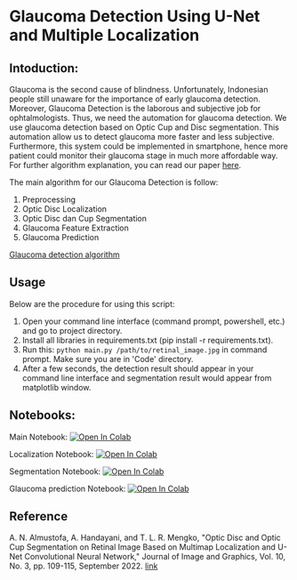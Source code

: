 # Glaucoma Detection Using U-Net and Multiple Localization

## Intoduction:

Glaucoma is the second cause of blindness. Unfortunately, Indonesian people still unaware for the importance of early glaucoma detection. Moreover, Glaucoma Detection is the laborous and subjective job for ophtalmologists. Thus, we need the automation for glaucoma detection. We use glaucoma detection based on Optic Cup and Disc segmentation. This automation allow us to detect glaucoma more faster and less subjective. Furthermore, this system could be implemented in smartphone, hence more patient could monitor their glaucoma stage in much more affordable way. For further algorithm explanation, you can read our paper [here](http://www.joig.net/index.php?m=content&c=index&a=show&catid=78&id=299).

The main algorithm for our Glaucoma Detection is follow: 
1. Preprocessing
2. Optic Disc Localization
3. Optic Disc dan Cup Segmentation
4. Glaucoma Feature Extraction
5. Glaucoma Prediction

[Glaucoma detection algorithm](https://github.com/anasnafis77/Glaucoma-Detection-UNet/tree/main/readme_img/alg.png)

## Usage
Below are the procedure for using this script:
1. Open your command line interface (command prompt, powershell, etc.) and go to project directory.
2. Install all libraries in requirements.txt (pip install -r requirements.txt).   
3. Run this: `python main.py /path/to/retinal_image.jpg` in command prompt. Make sure you are in 'Code' directory.
4. After a few seconds, the detection result should appear in your command line interface and segmentation result would appear from matplotlib window.
 
## Notebooks:
Main Notebook:
[![Open In Colab](https://colab.research.google.com/assets/colab-badge.svg)](https://colab.research.google.com/github/anasnafis77/Deteksi-Glaukoma/blob/main/Notebooks/Main_notebook.ipynb) 

Localization Notebook:
[![Open In Colab](https://colab.research.google.com/assets/colab-badge.svg)](https://colab.research.google.com/github/anasnafis77/Deteksi-Glaukoma/blob/main/Notebooks/Localization_Notebook.ipynb)

Segmentation Notebook:
[![Open In Colab](https://colab.research.google.com/assets/colab-badge.svg)](https://colab.research.google.com/github/anasnafis77/Deteksi-Glaukoma/blob/main/Notebooks/Segmentation_notebook.ipynb)

Glaucoma prediction Notebook:
[![Open In Colab](https://colab.research.google.com/assets/colab-badge.svg)](https://colab.research.google.com/github/anasnafis77/Deteksi-Glaukoma/blob/main/Notebooks/Inferencing_notebook.ipynb)

## Reference
A. N. Almustofa, A. Handayani, and T. L. R. Mengko, "Optic Disc and Optic Cup Segmentation on Retinal Image Based on Multimap Localization and U-Net Convolutional Neural Network," Journal of Image and Graphics, Vol. 10, No. 3, pp. 109-115, September 2022.
[link](http://www.joig.net/index.php?m=content&c=index&a=show&catid=78&id=299) 
